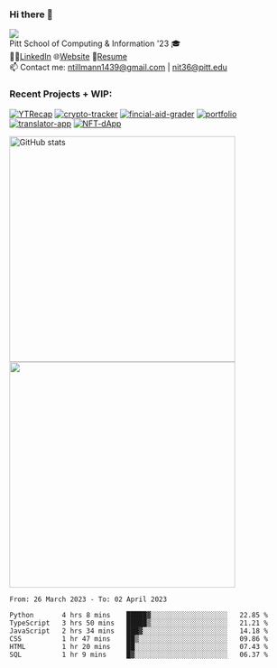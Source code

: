 ### Hi there 👋
![](https://komarev.com/ghpvc/?username=nicktill&style=for-the-badge)<br>
Pitt School of Computing & Information '23 🎓<br/>
🧑‍💼[LinkedIn](https://www.linkedin.com/in/nicholas-tillmann-4647b7187/) 🌐[Website](https://nicktill.github.io) 📄[Resume](https://nicktill.github.io/resume.pdf)<br/>
📫 Contact me: ntillmann1439@gmail.com | nit36@pitt.edu <br>


### Recent Projects + WIP:

[![YTRecap](https://github-readme-stats-sigma-five.vercel.app/api/pin/?username=nicktill&repo=ytrecap&theme=dark)](https://github.com/nicktill/ytrecap)
[![crypto-tracker](https://github-readme-stats-sigma-five.vercel.app/api/pin/?username=nicktill&repo=crypto-tracker&theme=dark)](https://github.com/nicktill/crypto-tracker)
[![fincial-aid-grader](https://github-readme-stats-sigma-five.vercel.app/api/pin/?username=nicktill&repo=cs1530-finance-group&theme=dark)](https://github.com/nicktill/cs1530-finance-group)
[![portfolio](https://github-readme-stats-sigma-five.vercel.app/api/pin/?username=nicktill&repo=nicktill.github.io&theme=dark)](https://github.com/nicktill/nicktill.github.io)
[![translator-app](https://github-readme-stats-sigma-five.vercel.app/api/pin/?username=nicktill&repo=translator-app&theme=dark)](https://github.com/nicktill/translator-app)
[![NFT-dApp](https://github-readme-stats-sigma-five.vercel.app/api/pin/?username=nicktill&repo=NFT-dApp&theme=dark)](https://github.com/nicktill/NFT-dApp)


<p class="center">
<img src="https://github-readme-stats-sigma-five.vercel.app/api?username=nicktill&show_icons=true&theme=dark" alt="GitHub stats" width=400 />
<img src="https://github-readme-streak-stats.herokuapp.com/?user=nicktill&show_icons=true&theme=dark" width=400  />
</p>

<!--START_SECTION:waka-->

```text
From: 26 March 2023 - To: 02 April 2023

Python       4 hrs 8 mins    █████▓░░░░░░░░░░░░░░░░░░░   22.85 %
TypeScript   3 hrs 50 mins   █████▒░░░░░░░░░░░░░░░░░░░   21.21 %
JavaScript   2 hrs 34 mins   ███▓░░░░░░░░░░░░░░░░░░░░░   14.18 %
CSS          1 hr 47 mins    ██▒░░░░░░░░░░░░░░░░░░░░░░   09.86 %
HTML         1 hr 20 mins    ██░░░░░░░░░░░░░░░░░░░░░░░   07.43 %
SQL          1 hr 9 mins     █▓░░░░░░░░░░░░░░░░░░░░░░░   06.37 %
```

<!--END_SECTION:waka-->
<p align="center">
	
